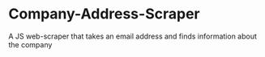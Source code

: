 # Company-Address-Scraper
A JS web-scraper that takes an email address and finds information about the company
